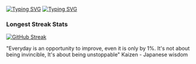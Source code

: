 <a href="https://git.io/typing-svg"><img src="https://readme-typing-svg.herokuapp.com?font=Fira+Code&weight=500&pause=1000&color=F60000&repeat=false&random=false&width=150&lines=D4rkKaizen+%7C+" alt="Typing SVG" /></a> <a href="https://git.io/typing-svg"><img src="https://readme-typing-svg.herokuapp.com?font=Fira+Code&weight=500&pause=1000&color=00F6F3&random=true&lines=Change+to+better!" alt="Typing SVG" /></a>

### Longest Streak Stats
[![GitHub Streak](https://streak-stats.demolab.com/?user=D4rkKaizen&theme=dark)](https://git.io/streak-stats)

"Everyday is an opportunity to improve, even it is only by 1%. It's not about being invincible, It's about being unstoppable" Kaizen - Japanese wisdom

